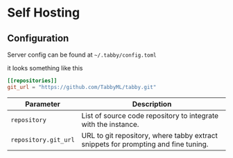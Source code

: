 # Self Hosting

## Configuration

Server config can be found at `~/.tabby/config.toml`

it looks something like this

```toml
[[repositories]]
git_url = "https://github.com/TabbyML/tabby.git"
```

| Parameter                 | Description                                                                         |
| ------------------------- | ----------------------------------------------------------------------------------- |
| `repository`              | List of source code repository to integrate with the instance.                      |
| `repository.git_url`      | URL to git repository, where tabby extract snippets for prompting and fine tuning.  |
